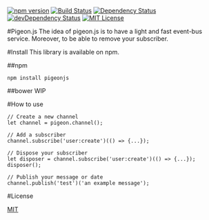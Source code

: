 [![npm version](https://badge.fury.io/js/pigeonjs.svg)](https://badge.fury.io/js/pigeonjs)
[![Build Status](https://travis-ci.org/w3tecch/pigeon.js.svg?branch=master)](https://travis-ci.org/w3tecch/pigeon.js)
[![Dependency Status](https://david-dm.org/w3tecch/pigeon.js.svg)](https://david-dm.org/w3tecch/pigeon.js)
[![devDependency Status](https://david-dm.org/w3tecch/pigeon.js/dev-status.svg)](https://david-dm.org/w3tecch/pigeon.js#info=devDependencies)
[![MIT License](http://img.shields.io/badge/license-MIT-blue.svg?style=flat)](LICENSE)

#Pigeon.js
The idea of pigeon.js is to have a light and fast event-bus service. Moreover, to be able to remove your subscriber.

#Install
This library is available on npm.

##npm
```
npm install pigeonjs
```

##bower
WIP

#How to use
```
// Create a new channel
let channel = pigeon.channel();

// Add a subscriber
channel.subscribe('user:create')(() => {...});

// Dispose your subscriber
let disposer = channel.subscribe('user:create')(() => {...});
disposer();

// Publish your message or date
channel.publish('test')('an example message');
```

#License

[MIT](/LICENSE)
